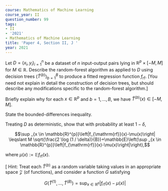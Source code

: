 ```yaml
---
course: Mathematics of Machine Learning
course_year: II
question_number: 99
tags:
- II
- '2021'
- Mathematics of Machine Learning
title: 'Paper 4, Section II, J '
year: 2021
---
```




Let $D=\left(x_{i}, y_{i}\right)_{i=1}^{n}$ be a dataset of $n$ input-output pairs lying in $\mathbb{R}^{p} \times[-M, M]$ for $M \in \mathbb{R}$. Describe the random-forest algorithm as applied to $D$ using decision trees $\left(\hat{T}^{(b)}\right)_{b=1}^{B}$ to produce a fitted regression function $f_{\mathrm{rf}}$. [You need not explain in detail the construction of decision trees, but should describe any modifications specific to the random-forest algorithm.]

Briefly explain why for each $x \in \mathbb{R}^{p}$ and $b=1, \ldots, B$, we have $\hat{T}^{(b)}(x) \in[-M, M]$.

State the bounded-differences inequality.

Treating $D$ as deterministic, show that with probability at least $1-\delta$,

$$\sup _{x \in \mathbb{R}^{p}}\left|f_{\mathrm{rf}}(x)-\mu(x)\right| \leqslant M \sqrt{\frac{2 \log (1 / \delta)}{B}}+\mathbb{E}\left(\sup _{x \in \mathbb{R}^{p}}\left|f_{\mathrm{rf}}(x)-\mu(x)\right|\right),$$

where $\mu(x):=\mathbb{E} f_{\mathrm{rf}}(x)$.

$\left[\right.$ Hint: Treat each $\hat{T}^{(b)}$ as a random variable taking values in an appropriate space $\mathcal{Z}$ (of functions), and consider a function $G$ satisfying

$$G\left(\hat{T}^{(1)}, \ldots, \hat{T}^{(B)}\right)=\sup _{x \in \mathbb{R}^{p}}\left|f_{\mathrm{rf}}(x)-\mu(x)\right|$$